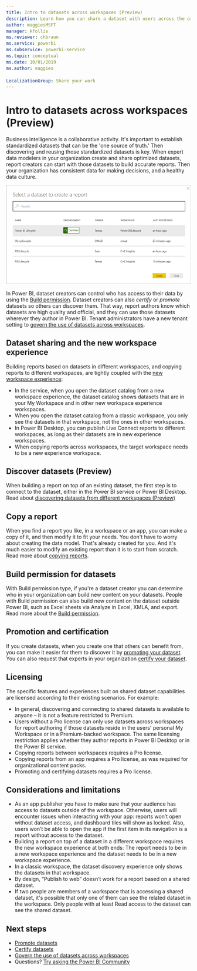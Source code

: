 ```yaml
---
title: Intro to datasets across workspaces (Preview)
description: Learn how you can share a dataset with users across the organization. Then they can build reports based on your dataset in their own workspaces.
author: maggiesMSFT
manager: kfollis
ms.reviewer: chbraun
ms.service: powerbi
ms.subservice: powerbi-service
ms.topic: conceptual
ms.date: 10/01/2019
ms.author: maggies

LocalizationGroup: Share your work
---
```

# Intro to datasets across workspaces (Preview)

Business intelligence is a collaborative activity. It's important to establish standardized datasets that can be the 'one source of truth.' Then discovering and reusing those standardized datasets is key. When expert data modelers in your organization create and share optimized datasets, report creators can start with those datasets to build accurate reports. Then your organization has consistent data for making decisions, and a healthy data culture.

![Select a shared dataset](media/service-datasets-across-workspaces/power-bi-select-shared-dataset.png)

In Power BI, dataset creators can control who has access to their data by using the [Build permission](service-datasets-build-permissions.md). Dataset creators can also *certify* or *promote* datasets so others can discover them. That way, report authors know which datasets are high quality and official, and they can use those datasets wherever they author in Power BI. Tenant administrators have a new tenant setting to [govern the use of datasets across workspaces](service-datasets-admin-across-workspaces.md).

## Dataset sharing and the new workspace experience

Building reports based on datasets in different workspaces, and copying reports to different workspaces, are tightly coupled with the [new workspace experience](service-create-the-new-workspaces.md):

- In the service, when you open the dataset catalog from a new workspace experience, the dataset catalog shows datasets that are in your My Workspace and in other new workspace experience workspaces. 
- When you open the dataset catalog from a classic workspace, you only see the datasets in that workspace, not the ones in other workspaces.
- In Power BI Desktop, you can publish Live Connect reports to different workspaces, as long as their datasets are in new experience workspaces.
- When copying reports across workspaces, the target workspace needs to be a new experience workspace.

## Discover datasets (Preview)

When building a report on top of an existing dataset, the first step is to connect to the dataset, either in the Power BI service or Power BI Desktop. Read about [discovering datasets from different workspaces (Preview)](service-datasets-discover-across-workspaces.md)

## Copy a report

When you find a report you like, in a workspace or an app, you can make a copy of it, and then modify it to fit your needs. You don't have to worry about creating the data model. That's already created for you. And it's much easier to modify an existing report than it is to start from scratch. Read more about [copying reports](service-datasets-copy-reports.md).

## Build permission for datasets

With Build permission type, if you're a dataset creator you can determine who in your organization can build new content on your datasets. People with Build permission can also build new content on the dataset outside Power BI, such as Excel sheets via Analyze in Excel, XMLA, and export. Read more about the [Build permission](service-datasets-build-permissions.md).

## Promotion and certification

If you create datasets, when you create one that others can benefit from, you can make it easier for them to discover it by [promoting your dataset](service-datasets-promote.md). You can also request that experts in your organization [certify your dataset](service-datasets-certify.md).

## Licensing

The specific features and experiences built on shared dataset capabilities are licensed according to their existing scenarios. For example:

- In general, discovering and connecting to shared datasets is available to anyone – it is not a feature restricted to Premium.
- Users without a Pro license can only use datasets across workspaces for report authoring if those datasets reside in the users' personal My Workspace or in a Premium-backed workspace. The same licensing restriction applies whether they author reports in Power BI Desktop or in the Power BI service.
- Copying reports between workspaces requires a Pro license.
- Copying reports from an app requires a Pro license, as was required for organizational content packs.
- Promoting and certifying datasets requires a Pro license.

## Considerations and limitations

- As an app publisher you have to make sure that your audience has access to datasets outside of the workspace. Otherwise, users will encounter issues when interacting with your app: reports won’t open without dataset access, and dashboard tiles will show as locked. Also, users won’t be able to open the app if the first item in its navigation is a report without access to the dataset.
- Building a report on top of a dataset in a different workspace requires the new workspace experience at both ends: The report needs to be in a new workspace experience and the dataset needs to be in a new workspace experience.
- In a classic workspace, the dataset discovery experience only shows the datasets in that workspace.
- By design, “Publish to web” doesn’t work for a report based on a shared dataset.
- If two people are members of a workspace that is accessing a shared dataset, it's possible that only one of them can see the related dataset in the workspace. Only people with at least Read access to the dataset can see the shared dataset. 

## Next steps

- [Promote datasets](service-datasets-promote.md)
- [Certify datasets](service-datasets-certify.md)
- [Govern the use of datasets across workspaces](service-datasets-admin-across-workspaces.md)
- Questions? [Try asking the Power BI Community](https://community.powerbi.com/)
